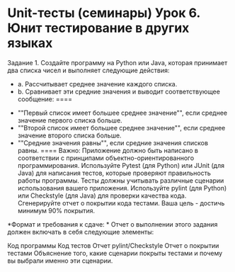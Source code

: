 Unit-тесты (семинары)
Урок 6. Юнит тестирование в других языках
====
Задание 1. Создайте программу на Python или Java, которая принимает два списка чисел и выполняет следующие действия: 
* a. Рассчитывает среднее значение каждого списка. 
* b. Сравнивает эти средние значения и выводит соответствующее сообщение:
====
+ ""Первый список имеет большее среднее значение"", если среднее значение первого списка больше.
+ ""Второй список имеет большее среднее значение"", если среднее значение второго списка больше.
+ ""Средние значения равны"", если средние значения списков равны.
====
Важно: Приложение должно быть написано в соответствии с принципами объектно-ориентированного программирования. Используйте Pytest (для Python) или JUnit (для Java) для написания тестов, которые проверяют правильность работы программы. Тесты должны учитывать различные сценарии использования вашего приложения. Используйте pylint (для Python) или Checkstyle (для Java) для проверки качества кода. Сгенерируйте отчет о покрытии кода тестами. Ваша цель - достичь минимум 90% покрытия.

*Формат и требования к сдаче: * Отчет о выполнении этого задания должен включать в себя следующие элементы:

Код программы
Код тестов
Отчет pylint/Checkstyle
Отчет о покрытии тестами
Объяснение того, какие сценарии покрыты тестами и почему вы выбрали именно эти сценарии.
